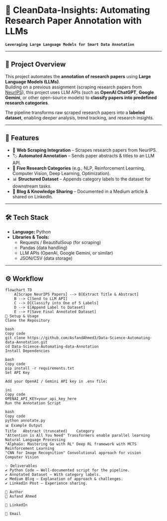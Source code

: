 # 🤖 CleanData-Insights: Automating Research Paper Annotation with LLMs  

**`Leveraging Large Language Models for Smart Data Annotation`**  

---

## 📌 Project Overview  
This project automates the **annotation of research papers** using **Large Language Models (LLMs)**.  
Building on a previous assignment (scraping research papers from [NeurIPS](https://papers.nips.cc)), this project uses LLM APIs (such as **OpenAI ChatGPT**, **Google Gemini**, or other open-source models) to **classify papers into predefined research categories**.  

The pipeline transforms raw scraped research papers into a **labeled dataset**, enabling deeper analysis, trend tracking, and research insights.  

---

## 🧩 Features  

- 🔎 **Web Scraping Integration** – Scrapes research papers from NeurIPS.  
- 🏷️ **Automated Annotation** – Sends paper abstracts & titles to an LLM API.  
- 📂 **Five Research Categories** (e.g., NLP, Reinforcement Learning, Computer Vision, Deep Learning, Optimization).  
- 📊 **Structured Dataset** – Appends category labels to the dataset for downstream tasks.  
- 📝 **Blog & Knowledge Sharing** – Documented in a Medium article & shared on LinkedIn.  

---

## 🛠️ Tech Stack  

- **Language:** Python  
- **Libraries & Tools:**  
  - Requests / BeautifulSoup (for scraping)  
  - Pandas (data handling)  
  - LLM APIs (OpenAI, Google Gemini, or similar)  
  - JSON/CSV (data storage)  

---

## ⚙️ Workflow  

```mermaid
flowchart TD
    A[Scrape NeurIPS Papers] --> B[Extract Title & Abstract]
    B --> C[Send to LLM API]
    C --> D[Classify into One of 5 Labels]
    D --> E[Append Label to Dataset]
    E --> F[Save Final Annotated Dataset]
🚀 Setup & Usage
Clone the Repository

bash
Copy code
git clone https://github.com/AsfandAhmed3/Data-Science-Automating-data-Annotation.git
cd Data-Science-Automating-data-Annotation
Install Dependencies

bash
Copy code
pip install -r requirements.txt
Set API Key

Add your OpenAI / Gemini API key in .env file:

ini
Copy code
OPENAI_API_KEY=your_api_key_here
Run the Annotation Script

bash
Copy code
python annotate.py
📊 Example Output
Title	Abstract (truncated)	Category
"Attention is All You Need"	Transformers enable parallel learning	Natural Language Processing
"AlphaGo: Mastering Go with RL"	Deep RL framework with MCTS	Reinforcement Learning
"CNN for Image Recognition"	Convolutional approach for vision	Computer Vision

✨ Deliverables
✔️ Python Code – Well-documented script for the pipeline.
✔️ Annotated Dataset – With category labels.
✔️ Medium Blog – Explanation of approach & challenges.
✔️ LinkedIn Post – Experience sharing.

📢 Author
👤 Asfand Ahmed

💼 LinkedIn

📧 Email
